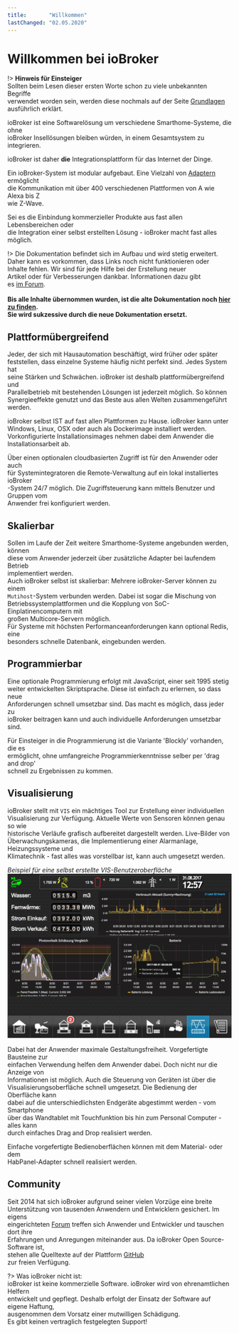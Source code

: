 ```yaml
---
title:       "Willkommen"
lastChanged: "02.05.2020"
---
```

# Willkommen bei ioBroker
!> **Hinweis für Einsteiger**  
    Sollten beim Lesen dieser ersten Worte schon zu viele unbekannten Begriffe  
    verwendet worden sein, werden diese nochmals auf der Seite [Grundlagen]  
    ausführlich erklärt.

ioBroker ist eine Softwarelösung um verschiedene Smarthome-Systeme, die ohne  
ioBroker Insellösungen bleiben würden, in einem Gesamtsystem zu integrieren.  

ioBroker ist daher **die** Integrationsplattform für das Internet der Dinge.

Ein ioBroker-System ist modular aufgebaut. Eine Vielzahl von [Adaptern] ermöglicht  
die Kommunikation mit über 400 verschiedenen Plattformen von A wie Alexa bis Z  
wie Z-Wave.  

Sei es die Einbindung kommerzieller Produkte aus fast allen Lebensbereichen oder  
die Integration einer selbst erstellten Lösung - ioBroker macht fast alles möglich.

!> Die Dokumentation befindet sich im Aufbau und wird stetig erweitert.  
   Daher kann es vorkommen, dass Links noch nicht funktionieren oder  
   Inhalte fehlen. Wir sind für jede Hilfe bei der Erstellung neuer  
   Artikel oder für Verbesserungen dankbar. Informationen dazu gibt  
   es [im Forum].
   <br><br>
   **Bis alle Inhalte übernommen wurden, ist die alte Dokumentation noch [hier zu finden].  
   Sie wird sukzessive durch die neue Dokumentation ersetzt.**


## Plattformübergreifend
Jeder, der sich mit Hausautomation beschäftigt, wird früher oder später  
feststellen, dass einzelne Systeme häufig nicht perfekt sind. Jedes System hat  
seine Stärken und Schwächen. ioBroker ist deshalb plattformübergreifend und  
Parallelbetrieb mit bestehenden Lösungen ist jederzeit möglich. So können  
Synergieeffekte genutzt und das Beste aus allen Welten zusammengeführt werden.  

ioBroker selbst IST auf fast allen Plattformen zu Hause. ioBroker kann unter  
Windows, Linux, OSX oder auch als Dockerimage installiert werden.  
Vorkonfigurierte Installationsimages nehmen dabei dem Anwender die  
Installationsarbeit ab.

Über einen optionalen cloudbasierten Zugriff ist für den Anwender oder auch  
für Systemintegratoren die Remote-Verwaltung auf ein lokal installiertes ioBroker  
-System 24/7 möglich. Die Zugriffsteuerung kann mittels Benutzer und Gruppen vom  
Anwender frei konfiguriert werden.

## Skalierbar
Sollen im Laufe der Zeit weitere Smarthome-Systeme angebunden werden, können  
diese vom Anwender jederzeit über zusätzliche Adapter bei laufendem Betrieb  
implementiert werden.  
Auch ioBroker selbst ist skalierbar: Mehrere ioBroker-Server können zu einem  
`Mutihost`-System verbunden werden. Dabei ist sogar die Mischung von  
Betriebssystemplattformen und die Kopplung von SoC-Einplatinencomputern mit  
großen Multicore-Servern möglich.  
Für Systeme mit höchsten Performanceanforderungen kann optional Redis, eine  
besonders schnelle Datenbank, eingebunden werden.  

## Programmierbar
Eine optionale Programmierung erfolgt mit JavaScript, einer seit 1995 stetig  
weiter entwickelten Skriptsprache. Diese ist einfach zu erlernen, so dass neue  
Anforderungen schnell umsetzbar sind. Das macht es möglich, dass jeder zu  
ioBroker beitragen kann und auch individuelle Anforderungen umsetzbar sind.

Für Einsteiger in die Programmierung ist die Variante 'Blockly' vorhanden, die es  
ermöglicht, ohne umfangreiche Programmierkenntnisse selber per 'drag and drop'  
schnell zu Ergebnissen zu kommen.  

## Visualisierung
ioBroker stellt mit `VIS` ein mächtiges Tool zur Erstellung einer individuellen  
Visualisierung zur Verfügung. Aktuelle Werte von Sensoren können genau so wie  
historische Verläufe grafisch aufbereitet dargestellt werden. Live-Bilder von  
Überwachungskameras, die Implementierung einer Alarmanlage, Heizungssysteme und  
Klimatechnik - fast alles was vorstellbar ist, kann auch umgesetzt werden. 

*Beispiel für eine selbst erstellte VIS-Benutzeroberfläche*
![VIS](media/vis2.png)  


Dabei hat der Anwender maximale Gestaltungsfreiheit. Vorgefertigte Bausteine zur  
einfachen Verwendung helfen dem Anwender dabei. Doch nicht nur die Anzeige von  
Informationen ist möglich. Auch die Steuerung von Geräten ist über die  
Visualisierungsoberfläche schnell umgesetzt. Die Bedienung der Oberfläche kann  
dabei auf die unterschiedlichsten Endgeräte abgestimmt werden - vom Smartphone  
über das Wandtablet mit Touchfunktion bis hin zum Personal Computer - alles kann  
durch einfaches Drag and Drop realisiert werden.  

Einfache vorgefertigte Bedienoberflächen können mit dem Material- oder dem  
HabPanel-Adapter schnell realisiert werden.



## Community
Seit 2014 hat sich ioBroker aufgrund seiner vielen Vorzüge eine breite  
Unterstützung von tausenden Anwendern und Entwicklern gesichert. Im eigens  
eingerichteten [Forum] treffen sich Anwender und Entwickler und tauschen dort ihre  
Erfahrungen und Anregungen miteinander aus. Da ioBroker Open Source-Software ist,  
stehen alle Quelltexte auf der Plattform [GitHub]  
zur freien Verfügung.  

?> Was ioBroker nicht ist:  
   ioBroker ist keine kommerzielle Software. ioBroker wird von ehrenamtlichen Helfern  
   entwickelt und gepflegt. Deshalb erfolgt der Einsatz der Software auf eigene Haftung,  
   ausgenommen dem Vorsatz einer mutwilligen Schädigung.  
   Es gibt keinen vertraglich festgelegten Support!

[Grundlagen]: https://www.iobroker.net/#de/documentation/basics/README.md
[Adaptern]: http://download.iobroker.net/list.html
[hier zu finden]: https://www.iobroker.net/docu/
[im Forum]: https://forum.iobroker.net/viewtopic.php?f=8&t=16933
[GitHub]: https://github.com/ioBroker
[Forum]: https://forum.iobroker.net